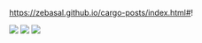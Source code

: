 

https://zebasal.github.io/cargo-posts/index.html#!


<img class="image-readme" src="https://i.imgur.com/VdGjhFN.jpg">

<img class="image-readme" src="https://i.imgur.com/MrUcBqU.jpg">

<img class="image-readme" src="https://i.imgur.com/ZFA4d3e.jpg">

<style>
    .image-readme .link {
        display: flex;
        justify-content: center;
    }
</style>
